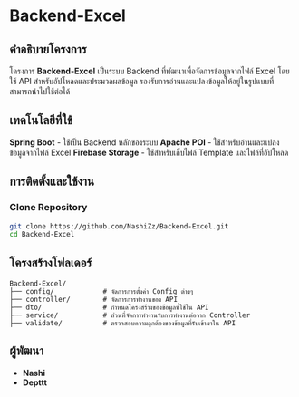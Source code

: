 # Backend-Excel

## คำอธิบายโครงการ
โครงการ **Backend-Excel** เป็นระบบ Backend ที่พัฒนาเพื่อจัดการข้อมูลจากไฟล์ Excel โดยใช้ API สำหรับอัปโหลดและประมวลผลข้อมูล รองรับการอ่านและแปลงข้อมูลให้อยู่ในรูปแบบที่สามารถนำไปใช้ต่อได้

## เทคโนโลยีที่ใช้
**Spring Boot** - ใช้เป็น Backend หลักของระบบ
**Apache POI** - ใช้สำหรับอ่านและแปลงข้อมูลจากไฟล์ Excel
**Firebase Storage** - ใช้สำหรับเก็บไฟล์ Template และไฟล์ที่อัปโหลด

## การติดตั้งและใช้งาน
### Clone Repository
```sh
git clone https://github.com/NashiZz/Backend-Excel.git
cd Backend-Excel
```

## โครงสร้างโฟลเดอร์
```
Backend-Excel/
├── config/            # จัดการการตั้งค่า Config ต่างๆ
├── controller/        # จัดการการทำงานของ API
├── dto/               # กำหนดโครงสร้างของข้อมูลที่ใช้ใน API
├── service/           # ส่วนที่จัดการทำงานรับการทำงานต่อจาก Controller
├── validate/          # ตรวจสอบความถูกต้องของข้อมูลที่รับเข้ามาใน API
```

## ผู้พัฒนา
- **Nashi**
- **Depttt**

